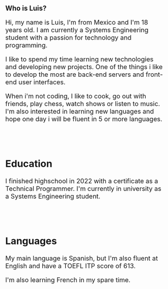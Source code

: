 ## Who is Luis?
<div style="font-size:20px">
<p>Hi, my name is Luis, I'm from Mexico and I'm 18 years old. I am currently a Systems Engineering student with a passion for technology and programming.</p>

<p>I like to spend my time learning new technologies and developing new projects. One of the things i like to develop the most are back-end servers and front-end user interfaces.</p>

<p>When i'm not coding, I like to cook, go out with friends, play chess, watch shows or listen to music. I'm also interested in learning new languages and hope one day i will be fluent in 5 or more languages.</p>

<br />
<br />

## Education
<p>I finished highschool in 2022 with a certificate as a Technical Programmer. I'm currently in university as a Systems Engineering student.
</p>

<br />
<br />

## Languages
<p>My main language is Spanish, but I'm also fluent at English and have a TOEFL ITP score of 613.</p>
<p>I'm also learning French in my spare time.</p>
</div>